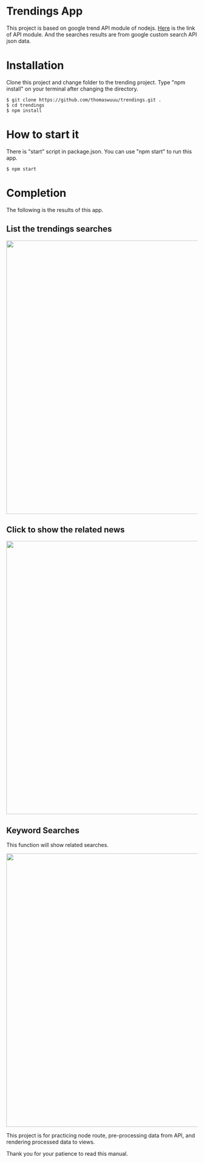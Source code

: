 # Trendings App
This project is based on google trend API module of nodejs. [Here](https://www.npmjs.com/package/google-trends-api) is the link of API module.
And the searches results are from google custom search API json data.

# Installation
Clone this project and change folder to the trending project. Type "npm install" on your terminal after changing the directory. 
```
$ git clone https://github.com/thomaswuuu/trendings.git .
$ cd trendings
$ npm install
```
# How to start it
There is "start" script in package.json. 
You can use "npm start" to run this app.
```
$ npm start
```
# Completion
The following is the results of this app.
## List the trendings searches
<img src="https://github.com/thomaswuuu/trendings/assets/5268096/464eef85-5704-4d43-a779-8a14fa52fe79" width="720" />

## Click to show the related news
<img src="https://github.com/thomaswuuu/trendings/assets/5268096/1e5631ae-c4d0-42d1-a3ea-f755b92ddac3" width="720" />

## Keyword Searches
This function will show related searches.

<img src="https://github.com/thomaswuuu/trendings/assets/5268096/3ee3bf5e-12e9-44ae-8348-50fd3b62f442" width="720" >



This project is for practicing node route, pre-processing data from API, and rendering processed data to views. 

Thank you for your patience to read this manual.
